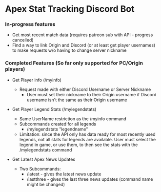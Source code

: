 # Apex Stat Tracking Discord Bot

### In-progress features

- Get most recent match data (requires patreon sub with API - progress cancelled)
- Find a way to link Origin and Discord (or at least get player usernames) to make requests w/o having to change server nickname

### Completed Features (So far only supported for PC/Origin players)

- Get Player info (/myinfo)

  - Request made with either Discord Username or Server Nickname
    - User must set their nickname to their Origin username if Discord username isn't the same as their Origin username

- Get Player Legend Stats (/mylegendstats)

  - Same UserName restriction as the /myinfo command
  - Subcommands created for all legends
    - /mylegendstats "legendname"
  - Limitation: since the API only has data ready for most recently used legends, not all stats for legends are available. User must select the legend in game, or use them, to then see the stats with the /mylegendstats command

- Get Latest Apex News Updates
  - Two Subcommands:
    - /latest - gives the latest news update
    - /lastthree - gives the last three news updates (command name might be changed)
